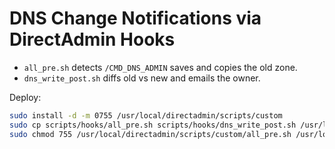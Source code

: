 
# DNS Change Notifications via DirectAdmin Hooks

- `all_pre.sh` detects `/CMD_DNS_ADMIN` saves and copies the old zone.
- `dns_write_post.sh` diffs old vs new and emails the owner.

Deploy:
```bash
sudo install -d -m 0755 /usr/local/directadmin/scripts/custom
sudo cp scripts/hooks/all_pre.sh scripts/hooks/dns_write_post.sh /usr/local/directadmin/scripts/custom/
sudo chmod 755 /usr/local/directadmin/scripts/custom/all_pre.sh /usr/local/directadmin/scripts/custom/dns_write_post.sh
```
